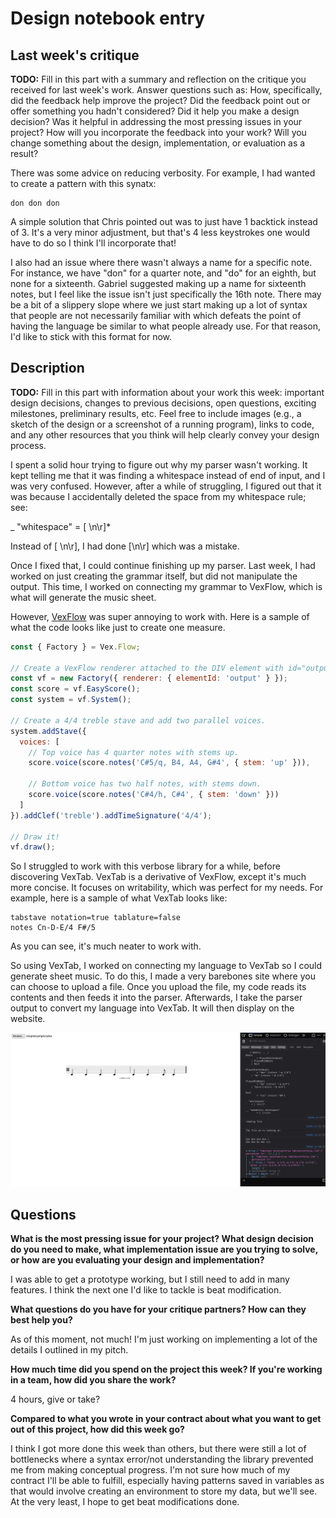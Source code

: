 # Design notebook entry

## Last week's critique

**TODO:** Fill in this part with a summary and reflection on the critique you received for
last week's work. Answer questions such as:  How, specifically, did the feedback help
improve the project? Did the feedback point out or offer something you hadn't considered?
Did it help you make a design decision? Was it helpful in addressing the most pressing
issues in your project? How will you incorporate the feedback into your work? Will you
change something about the design, implementation, or evaluation as a result?

There was some advice on reducing verbosity. For example, I had wanted to create a pattern with
this synatx:

```{"Pattern a"}
don don don
```

A simple solution that Chris pointed out was to just have 1 backtick instead of 3. It's a very
minor adjustment, but that's 4 less keystrokes one would have to do so I think I'll incorporate that!

I also had an issue where there wasn't always a name for a specific note. For instance, we have "don" for 
a quarter note, and "do" for an eighth, but none for a sixteenth. Gabriel suggested making up a name for sixteenth notes, but I feel like the issue isn't just specifically the 16th note. There may be a bit of a slippery slope where we just start making up a lot of syntax that people are not necessarily familiar with which defeats the point of having the language be similar to what people already use. For that reason, I'd like to stick with this format for now. 

## Description

**TODO:** Fill in this part with information about your work this week:
important design decisions, changes to previous decisions, open questions,
exciting milestones, preliminary results, etc. Feel free to include images
(e.g., a sketch of the design or a screenshot of a running program), links to
code, and any other resources that you think will help clearly convey your
design process.

I spent a solid hour trying to figure out why my parser wasn't working. It kept
telling me that it was finding a whitespace instead of end of input, and I was
very confused. However, after a while of struggling, I figured out that it was
because I accidentally deleted the space from my whitespace rule; see:

	
_ "whitespace"
    = [ \\n\\r]*

Instead of [ \\n\\r], I had done [\\n\\r] which was a mistake. 

Once I fixed that, I could continue finishing up my parser. Last week, I had
worked on just creating the grammar itself, but did not manipulate the output.
This time, I worked on connecting my grammar to VexFlow, which is what will
generate the music sheet.

However, [VexFlow](https://www.vexflow.com/) was super annoying to work with.
Here is a sample of what the code looks like just to create one measure.
```js
const { Factory } = Vex.Flow;

// Create a VexFlow renderer attached to the DIV element with id="output".
const vf = new Factory({ renderer: { elementId: 'output' } });
const score = vf.EasyScore();
const system = vf.System();

// Create a 4/4 treble stave and add two parallel voices.
system.addStave({
  voices: [
    // Top voice has 4 quarter notes with stems up.
    score.voice(score.notes('C#5/q, B4, A4, G#4', { stem: 'up' })),
   
    // Bottom voice has two half notes, with stems down.
    score.voice(score.notes('C#4/h, C#4', { stem: 'down' }))
  ]
}).addClef('treble').addTimeSignature('4/4');

// Draw it!
vf.draw();
```

So I struggled to work with this verbose library for a while, before discovering
VexTab. VexTab is a derivative of VexFlow, except it's much more concise. It
focuses on writability, which was perfect for my needs. For example, here is a
sample of what VexTab looks like:

```
tabstave notation=true tablature=false
notes Cn-D-E/4 F#/5
```

As you can see, it's much neater to work with. 

So using VexTab, I worked on connecting my language to VexTab so I could
generate sheet music. To do this, I made a very barebones site where you can
choose to upload a file. Once you upload the file, my code reads its contents
and then feeds it into the parser. Afterwards, I take the parser output to
convert my language into VexTab. It will then display on the website.

![](basicWeb.png)


## Questions

**What is the most pressing issue for your project? What design decision do
you need to make, what implementation issue are you trying to solve, or how
are you evaluating your design and implementation?**

I was able to get a prototype working, but I still need to add in many features.
I think the next one I'd like to tackle is beat modification.

**What questions do you have for your critique partners? How can they best help
you?**

As of this moment, not much! I'm just working on implementing a lot of the 
details I outlined in my pitch. 

**How much time did you spend on the project this week? If you're working in a
team, how did you share the work?**

4 hours, give or take?

**Compared to what you wrote in your contract about what you want to get out of this
project, how did this week go?**

I think I got more done this week than others, but there were still a lot of
bottlenecks where a syntax error/not understanding the library prevented me
from making conceptual progress. I'm not sure how much of my contract I'll be 
able to fulfill, especially having patterns saved in variables as that would
involve creating an environment to store my data, but we'll see. At the very
least, I hope to get beat modifications done.